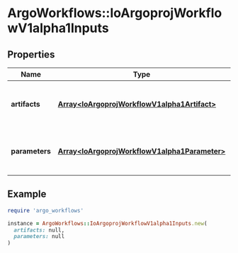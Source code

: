# ArgoWorkflows::IoArgoprojWorkflowV1alpha1Inputs

## Properties

| Name | Type | Description | Notes |
| ---- | ---- | ----------- | ----- |
| **artifacts** | [**Array&lt;IoArgoprojWorkflowV1alpha1Artifact&gt;**](IoArgoprojWorkflowV1alpha1Artifact.md) | Artifact are a list of artifacts passed as inputs | [optional] |
| **parameters** | [**Array&lt;IoArgoprojWorkflowV1alpha1Parameter&gt;**](IoArgoprojWorkflowV1alpha1Parameter.md) | Parameters are a list of parameters passed as inputs | [optional] |

## Example

```ruby
require 'argo_workflows'

instance = ArgoWorkflows::IoArgoprojWorkflowV1alpha1Inputs.new(
  artifacts: null,
  parameters: null
)
```

